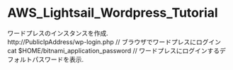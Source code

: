 # AWS_Lightsail_Wordpress_Tutorial
ワードプレスのインスタンスを作成.  
http://PublicIpAddress/wp-login.php // ブラウザでワードプレスにログイン
cat $HOME/bitnami_application_password // ワードプレスにログインするデフォルトパスワードを表示.      
